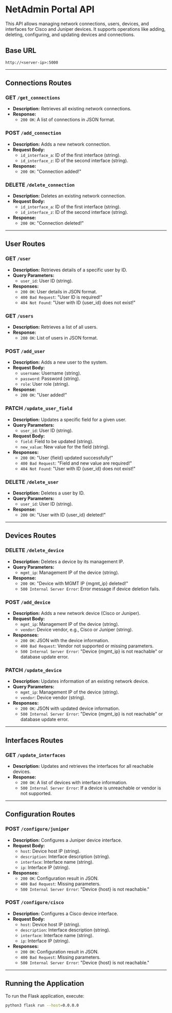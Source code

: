 # NetAdmin Portal API

This API allows managing network connections, users, devices, and interfaces for Cisco and Juniper devices. It supports operations like adding, deleting, configuring, and updating devices and connections.

## Base URL

`http://<server-ip>:5000`

---

## Connections Routes

### GET `/get_connections`
- **Description:** Retrieves all existing network connections.
- **Response:** 
  - `200 OK`: A list of connections in JSON format.

### POST `/add_connection`
- **Description:** Adds a new network connection.
- **Request Body:**
  - `id_interface_a`: ID of the first interface (string).
  - `id_interface_z`: ID of the second interface (string).
- **Response:** 
  - `200 OK`: "Connection added!"

### DELETE `/delete_connection`
- **Description:** Deletes an existing network connection.
- **Request Body:**
  - `id_interface_a`: ID of the first interface (string).
  - `id_interface_z`: ID of the second interface (string).
- **Response:**
  - `200 OK`: "Connection deleted!"

---

## User Routes

### GET `/user`
- **Description:** Retrieves details of a specific user by ID.
- **Query Parameters:**
  - `user_id`: User ID (string).
- **Responses:**
  - `200 OK`: User details in JSON format.
  - `400 Bad Request`: "User ID is required!"
  - `404 Not Found`: "User with ID {user_id} does not exist!"

### GET `/users`
- **Description:** Retrieves a list of all users.
- **Response:**
  - `200 OK`: List of users in JSON format.

### POST `/add_user`
- **Description:** Adds a new user to the system.
- **Request Body:**
  - `username`: Username (string).
  - `password`: Password (string).
  - `role`: User role (string).
- **Response:**
  - `200 OK`: "User added!"

### PATCH `/update_user_field`
- **Description:** Updates a specific field for a given user.
- **Query Parameters:**
  - `user_id`: User ID (string).
- **Request Body:**
  - `field`: Field to be updated (string).
  - `new_value`: New value for the field (string).
- **Responses:**
  - `200 OK`: "User {field} updated successfully!"
  - `400 Bad Request`: "Field and new value are required!"
  - `404 Not Found`: "User with ID {user_id} does not exist!"

### DELETE `/delete_user`
- **Description:** Deletes a user by ID.
- **Query Parameters:**
  - `user_id`: User ID (string).
- **Response:**
  - `200 OK`: "User with ID {user_id} deleted!"

---

## Devices Routes

### DELETE `/delete_device`
- **Description:** Deletes a device by its management IP.
- **Query Parameters:**
  - `mgmt_ip`: Management IP of the device (string).
- **Response:**
  - `200 OK`: "Device with MGMT IP {mgmt_ip} deleted!"
  - `500 Internal Server Error`: Error message if device deletion fails.

### POST `/add_device`
- **Description:** Adds a new network device (Cisco or Juniper).
- **Request Body:**
  - `mgmt_ip`: Management IP of the device (string).
  - `vendor`: Device vendor, e.g., Cisco or Juniper (string).
- **Responses:**
  - `200 OK`: JSON with the device information.
  - `400 Bad Request`: Vendor not supported or missing parameters.
  - `500 Internal Server Error`: "Device {mgmt_ip} is not reachable" or database update error.

### PATCH `/update_device`
- **Description:** Updates information of an existing network device.
- **Query Parameters:**
  - `mgmt_ip`: Management IP of the device (string).
  - `vendor`: Device vendor (string).
- **Responses:**
  - `200 OK`: JSON with updated device information.
  - `500 Internal Server Error`: "Device {mgmt_ip} is not reachable" or database update error.

---

## Interfaces Routes

### GET `/update_interfaces`
- **Description:** Updates and retrieves the interfaces for all reachable devices.
- **Response:**
  - `200 OK`: A list of devices with interface information.
  - `500 Internal Server Error`: If a device is unreachable or vendor is not supported.

---

## Configuration Routes

### POST `/configure/juniper`
- **Description:** Configures a Juniper device interface.
- **Request Body:**
  - `host`: Device host IP (string).
  - `description`: Interface description (string).
  - `interface`: Interface name (string).
  - `ip`: Interface IP (string).
- **Responses:**
  - `200 OK`: Configuration result in JSON.
  - `400 Bad Request`: Missing parameters.
  - `500 Internal Server Error`: "Device {host} is not reachable."

### POST `/configure/cisco`
- **Description:** Configures a Cisco device interface.
- **Request Body:**
  - `host`: Device host IP (string).
  - `description`: Interface description (string).
  - `interface`: Interface name (string).
  - `ip`: Interface IP (string).
- **Responses:**
  - `200 OK`: Configuration result in JSON.
  - `400 Bad Request`: Missing parameters.
  - `500 Internal Server Error`: "Device {host} is not reachable."

---

## Running the Application

To run the Flask application, execute:

```bash
python3 flask run --host=0.0.0.0

